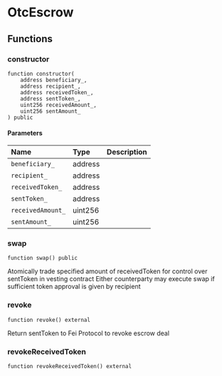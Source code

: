 # OtcEscrow

## Functions

### constructor

```solidity
function constructor(
    address beneficiary_,
    address recipient_,
    address receivedToken_,
    address sentToken_,
    uint256 receivedAmount_,
    uint256 sentAmount_
) public
```

#### Parameters

| Name | Type | Description |
| :--- | :--- | :---------- |
| `beneficiary_` | address |  |
| `recipient_` | address |  |
| `receivedToken_` | address |  |
| `sentToken_` | address |  |
| `receivedAmount_` | uint256 |  |
| `sentAmount_` | uint256 |  |

### swap

```solidity
function swap() public
```

Atomically trade specified amount of receivedToken for control over sentToken in vesting contract
Either counterparty may execute swap if sufficient token approval is given by recipient

### revoke

```solidity
function revoke() external
```

Return sentToken to Fei Protocol to revoke escrow deal

### revokeReceivedToken

```solidity
function revokeReceivedToken() external
```

